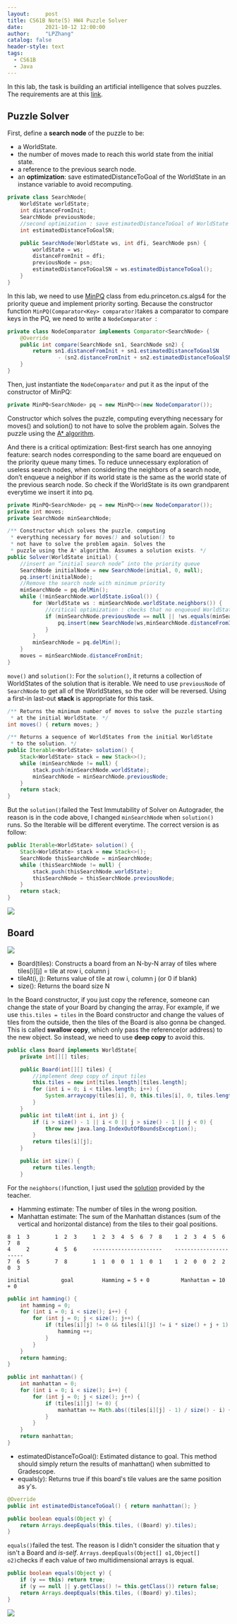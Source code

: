 ```yaml
---
layout:     post
title: CS61B Note(5) HW4 Puzzle Solver
date:       2021-10-12 12:00:00
author:     "LPZhang"
catalog: false
header-style: text
tags: 
  - CS61B
  - Java
---
```


In this lab, the task is building an artificial intelligence that solves puzzles. The requirements are at this [link](https://sp18.datastructur.es/materials/hw/hw4/hw4).
## Puzzle Solver
First, define a **search node** of the puzzle to be:
- a WorldState.
- the number of moves made to reach this world state from the initial state.
- a reference to the previous search node.
- an **optimization**: save estimatedDistanceToGoal of the WorldState in an instance variable to avoid recomputing.

```java
private class SearchNode{
    WorldState worldState;
    int distanceFromInit;
    SearchNode previousNode;
    //second optimization : save estimatedDistanceToGoal of WorldState in an instance variable
    int estimatedDistanceToGoalSN;

    public SearchNode(WorldState ws, int dfi, SearchNode psn) {
        worldState = ws;
        distanceFromInit = dfi;
        previousNode = psn;
        estimatedDistanceToGoalSN = ws.estimatedDistanceToGoal();
    }
}
```
In this lab, we need to use [MinPQ](https://algs4.cs.princeton.edu/code/javadoc/edu/princeton/cs/algs4/MinPQ.html) class from edu.princeton.cs.algs4 for the priority queue and implement priority sorting. Because the constructor function `MinPQ(Comparator<Key> comparator)`takes a comparator to compare keys in the PQ, we need to write a `NodeComparator `:
```java
private class NodeComparator implements Comparator<SearchNode> {
    @Override
    public int compare(SearchNode sn1, SearchNode sn2) {
        return sn1.distanceFromInit + sn1.estimatedDistanceToGoalSN
                - (sn2.distanceFromInit + sn2.estimatedDistanceToGoalSN);
    }
}
```
Then, just instantiate the `NodeComparator` and put it as the input of the constructor of MinPQ:
```java
private MinPQ<SearchNode> pq = new MinPQ<>(new NodeComparator());
```
Constructor which solves the puzzle, computing everything necessary for moves() and solution() to not have to solve the problem again. Solves the puzzle using the [A* algorithm](https://en.wikipedia.org/wiki/A*_search_algorithm).

And there is a critical optimization: Best-first search has one annoying feature: search nodes corresponding to the same board are enqueued on the priority queue many times. To reduce unnecessary exploration of useless search nodes, when considering the neighbors of a search node, don’t enqueue a neighbor if its world state is the same as the world state of the previous search node. So check if the WorldState is its own grandparent everytime we insert it into pq.
```java
private MinPQ<SearchNode> pq = new MinPQ<>(new NodeComparator());
private int moves;
private SearchNode minSearchNode;

/** Constructor which solves the puzzle, computing
 * everything necessary for moves() and solution() to
 * not have to solve the problem again. Solves the
 * puzzle using the A* algorithm. Assumes a solution exists. */
public Solver(WorldState initial) {
    //insert an “initial search node” into the priority queue
    SearchNode initialNode = new SearchNode(initial, 0, null);
    pq.insert(initialNode);
    //Remove the search node with minimum priority
    minSearchNode = pq.delMin();
    while (!minSearchNode.worldState.isGoal()) {
        for (WorldState ws : minSearchNode.worldState.neighbors()) {
            //critical optimization : checks that no enqueued WorldState is its own grandparent
            if (minSearchNode.previousNode == null || !ws.equals(minSearchNode.previousNode.worldState)) {
                pq.insert(new SearchNode(ws,minSearchNode.distanceFromInit + 1, minSearchNode));
            }
        }
        minSearchNode = pq.delMin();
    }
    moves = minSearchNode.distanceFromInit;
}
```
`move()` and `solution()`:
For the `solution()`, it returns a collection of WorldStates of the solution that is iterable. We need to use `previousNode` of `SearchNode` to get all of the WorldStates, so the oder will be reversed. Using a first-in last-out **stack** is appropriate for this task.
```java
/** Returns the minimum number of moves to solve the puzzle starting
 * at the initial WorldState. */
int moves() { return moves; }

/** Returns a sequence of WorldStates from the initial WorldState
 * to the solution. */
public Iterable<WorldState> solution() {
    Stack<WorldState> stack = new Stack<>();
    while (minSearchNode != null) {
        stack.push(minSearchNode.worldState);
        minSearchNode = minSearchNode.previousNode;
    }
    return stack;
}
```
But the `solution()`failed the Test Immutability of Solver on Autograder, the reason is in the code above, I changed `minSearchNode` when `solution()` runs. So the Iterable will be different everytime. The correct version is as follow:
```java
public Iterable<WorldState> solution() {
    Stack<WorldState> stack = new Stack<>();
    SearchNode thisSearchNode = minSearchNode;
    while (thisSearchNode != null) {
        stack.push(thisSearchNode.worldState);
        thisSearchNode = thisSearchNode.previousNode;
    }
    return stack;
}
```
![](https://github.com/Ramer42/Ramer42.github.io/blob/master/img/in-post/2021-10-13-CS61B-HW4/img-1.jpg?raw=true)

## Board
![](https://sp18.datastructur.es/materials/hw/hw4/images/8puzzle-game-tree.png)
- Board(tiles): Constructs a board from an N-by-N array of tiles where
              tiles[i][j] = tile at row i, column j
- tileAt(i, j): Returns value of tile at row i, column j (or 0 if blank)
- size(): Returns the board size N

In the Board constructor, if you just copy the reference, someone can change the state of your Board by changing the array. For example, if we use `this.tiles = tiles` in the Board constructor and change the values of tiles from the outside, then the tiles of the Board is also gonna be changed. This is called **swallow copy**, which only pass the reference(or address) to the new object. So instead, we need to use **deep copy** to avoid this.

```java
public class Board implements WorldState{
    private int[][] tiles;

    public Board(int[][] tiles) {
        //implement deep copy of input tiles
        this.tiles = new int[tiles.length][tiles.length];
        for (int i = 0; i < tiles.length; i++) {
            System.arraycopy(tiles[i], 0, this.tiles[i], 0, tiles.length);
        }
    }
    public int tileAt(int i, int j) {
        if (i > size() - 1 || i < 0 || j > size() - 1 || j < 0) {
            throw new java.lang.IndexOutOfBoundsException();
        }
        return tiles[i][j];
    }

    public int size() {
        return tiles.length;
    }
```
For the `neighbors()`function, I just used the [solution](http://joshh.ug/neighbors.html) provided by the teacher.

- Hamming estimate: The number of tiles in the wrong position.
- Manhattan estimate: The sum of the Manhattan distances (sum of the vertical and horizontal distance) from the tiles to their goal positions.

```
8  1  3        1  2  3     1  2  3  4  5  6  7  8    1  2  3  4  5  6  7  8
4     2        4  5  6     ----------------------    ----------------------
7  6  5        7  8        1  1  0  0  1  1  0  1    1  2  0  0  2  2  0  3

initial          goal         Hamming = 5 + 0          Manhattan = 10 + 0
```
```java
public int hamming() {
    int hamming = 0;
    for (int i = 0; i < size(); i++) {
        for (int j = 0; j < size(); j++) {
            if (tiles[i][j] != 0 && tiles[i][j] != i * size() + j + 1) {
                hamming ++;
            }
        }
    }
    return hamming;
}

public int manhattan() {
    int manhattan = 0;
    for (int i = 0; i < size(); i++) {
        for (int j = 0; j < size(); j++) {
            if (tiles[i][j] != 0) {
                manhattan += Math.abs((tiles[i][j] - 1) / size() - i) + Math.abs((tiles[i][j] - 1) % size() - j);
            }
        }
    }
    return manhattan;
}
```
- estimatedDistanceToGoal(): Estimated distance to goal. This method should simply return the results of manhattan() when submitted to Gradescope.
- equals(y): Returns true if this board's tile values are the same position as y's.

```java
@Override
public int estimatedDistanceToGoal() { return manhattan(); }

public boolean equals(Object y) {
    return Arrays.deepEquals(this.tiles, ((Board) y).tiles);
}
```
`equals()`failed the test. The reason is I didn't consider the situation that y isn't a Board and *is-self*. `Arrays.deepEquals(Object[] o1,Object[] o2)`checks if each value of two multidimensional arrays is equal.
```java
public boolean equals(Object y) {
    if (y == this) return true;
    if (y == null || y.getClass() != this.getClass()) return false;
    return Arrays.deepEquals(this.tiles, ((Board) y).tiles);
}
```
![](https://github.com/Ramer42/Ramer42.github.io/blob/master/img/in-post/2021-10-13-CS61B-HW4/result.jpg?raw=true)

